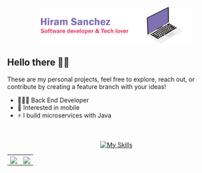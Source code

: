 
<p align="center"><img width="70%" src="./resources/gHeader.png" /></p>

## Hello there 👋🏻 
These are my personal projects, feel free to explore, reach out, or contribute by creating a feature branch with your ideas!

- 👨🏻‍💻 Back End Developer
- 📱 Interested in mobile
- ⚡ I build microservices with Java
</br>
<div align="center">

[![My Skills](https://skillicons.dev/icons?i=java,spring,maven,mysql,mongodb,redis,aws,azure)](https://skillicons.dev)
</div>

<table align="center" ><tr><td width="50%">
<div align="center">
  <img src="https://github-readme-stats.vercel.app/api?username=HiramSanchez&show_icons=true&hide_border=true&theme=buefy" align="center" />
</div>  
  
</td><td width="50%">
<div align="center">
  <img src="https://github-readme-stats.vercel.app/api/top-langs/?username=HiramSanchez&hide_border=true&theme=buefy&layout=compact" align="center" />
</div>  
</td></tr></table>
